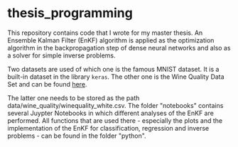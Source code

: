 # thesis_programming
This repository contains code that I wrote for my master thesis. An Ensemble Kalman Filter (EnKF) algorithm is applied as the optimization algorithm in the backpropagation step of dense neural networks and also as a solver for simple inverse problems.

Two datasets are used of which one is the famous MNIST dataset. It is a built-in dataset in the library `keras`. The other one is the Wine Quality Data Set and can be found [here](https://archive.ics.uci.edu/ml/datasets/Wine+Quality).

The latter one needs to be stored as the path data/wine_quality/winequality_white.csv. The folder "notebooks" contains several Juypter Notebooks in which different analyses of the EnKF are performed. All functions that are used there - especially the plots and the implementation of the EnKF for classification, regression and inverse problems - can be found in the folder "python". 
